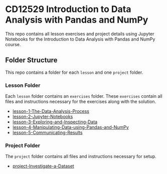 # CD12529 Introduction to Data Analysis with Pandas and NumPy

This repo contains all lesson exercises and project details using Jupyter Notebooks for the Introduction to Data Analysis with Pandas and NumPy course.

## Folder Structure
This repo contains a folder for each `lesson` and one `project` folder.

### Lesson Folder
Each `lesson` folder contains an `exercises` folder. These `exercises` contain all files and instructions necessary for the exercises along with the solution.
- [lesson-1-The-Data-Analysis-Process ](lesson-1-The-Data-Analysis-Process%20)
- [lesson-2-Jupyter-Notebooks](lesson-2-Jupyter-Notebooks)
- [lesson-3-Exploring-and-Inspecting-Data](lesson-3-Exploring-and-Inspecting-Data)
- [lesson-4-Manipulating-Data-using-Pandas-and-NumPy](lesson-4-Manipulating-Data-using-Pandas-and-NumPy)
- [lesson-5-Communicating-Results](lesson-5-Communicating-Results)

### Project Folder
The `project` folder contains all files and instructions necessary for setup.
- [project-Investigate-a-Dataset](project-Investigate-a-Dataset)

